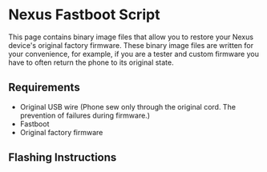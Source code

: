 # Nexus Fastboot Script
This page contains binary image files that allow you to restore your Nexus device's original factory firmware. These binary image files are written for your convenience, for example, if you are a tester and custom firmware you have to often return the phone to its original state.

## Requirements
 - Original USB wire (Phone sew only through the original cord. The prevention of failures during firmware.)
 - Fastboot
 - Original factory firmware

## Flashing Instructions
